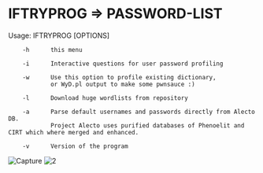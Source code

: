 # IFTRYPROG => PASSWORD-LIST


  Usage: IFTRYPROG [OPTIONS]

        -h      this menu

        -i      Interactive questions for user password profiling

        -w      Use this option to profile existing dictionary,
                or WyD.pl output to make some pwnsauce :)

        -l      Download huge wordlists from repository

        -a      Parse default usernames and passwords directly from Alecto DB.
                Project Alecto uses purified databases of Phenoelit and CIRT which where merged and enhanced.

        -v      Version of the program
        


![Capture](https://user-images.githubusercontent.com/90372523/132693012-bda2e0f2-8346-461c-a671-af23bd68b246.PNG)
![2](https://user-images.githubusercontent.com/90372523/132693082-4f042b54-08df-47e5-b1a8-9656fce2a3ae.PNG)
